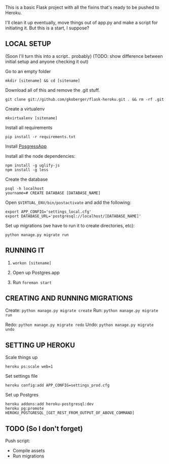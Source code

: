 This is a basic Flask project with all the fixins that's ready to be pushed to Heroku.

I'll clean it up eventually, move things out of app.py and make a script for 
initiating it. But this is a start, I suppose?

LOCAL SETUP
-----------
(Soon I'll turn this into a script.. probably)
(TODO: show difference between initial setup and anyone checking it out)

Go to an empty folder

    mkdir [sitename] && cd [sitename]
 
Download all of this and remove the .git stuff.

    git clone git://github.com/gkoberger/flask-heroku.git . && rm -rf .git

Create a virtualenv

    mkvirtualenv [sitename]

Install all requirements

    pip install -r requirements.txt

Install [PosgressApp](http://postgresapp.com/)

Install all the node dependencies:

    npm install -g uglify-js
    npm install -g less

Create the database
  
    psql -h localhost
    yourname=# CREATE DATABASE [DATABASE_NAME]

Open `$VIRTUAL_ENV/bin/postactivate` and add the following:

    export APP_CONFIG='settings_local.cfg'
    export DATABASE_URL='postgresql://localhost/[DATABASE_NAME]'

Set up migrations (we have to run it to create directories, etc):

    python manage.py migrate run

RUNNING IT
----------

1. `workon [sitename]`

2. Open up Postgres.app

3. Run `foreman start`

CREATING AND RUNNING MIGRATIONS
-------------------------------

Create: `python manage.py migrate create`
Run: `python manage.py migrate run`

Redo: `python manage.py migrate redo`
Undo: `python manage.py migrate undo`

SETTING UP HEROKU
-----------------

Scale things up

    heroku ps:scale web=1

Set settings file

    heroku config:add APP_CONFIG=settings_prod.cfg

Set up Postgres

    heroku addons:add heroku-postgresql:dev
    heroku pg:promote HEROKU_POSTGRESQL_[GET_REST_FROM_OUTPUT_OF_ABOVE_COMMAND]

TODO (So I don't forget)
------------------------
Push script:
 * Compile assets
 * Run migrations

